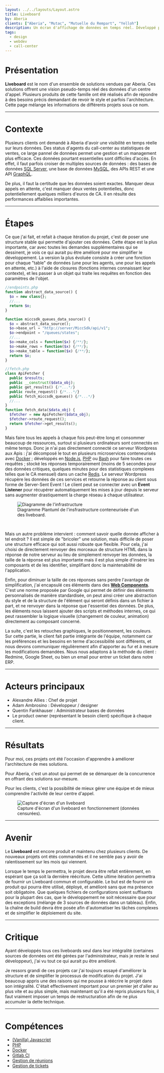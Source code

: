 ```yaml
---
layout: ../../layouts/Layout.astro
title: Liveboard
by: Aberia
clients: ["Aberia", "Mutac", "Mutuelle du Rempart", "Yelloh"]
description: Un écran d'affichage de données en temps réel. Développé plusieurs fois, personnalisé à chaque client.
tags:
  - design
  - webdev
  - call-center
---
```


# Présentation

**Liveboard** est le nom d'un ensemble de solutions vendues par Aberia. Ces solutions offrent une vision pseudo-temps réel des données d'un centre d'appel. Plusieurs produits de cette famille ont été réalisés afin de répondre à des besoins précis demandant de revoir le style et parfois l'architecture. Cette page mélange les informations de différents projets sous ce nom.

<hr>

# Contexte

Plusieurs clients ont demandé à Aberia d'avoir une visibilité en temps réelle sur leurs données. Des status d'agents du call-center au statistiques de ventes, ce large pannel de données permet une gestion et un management plus efficace. Ces données pourtant essentielles sont difficiles d'accès. En effet, il faut parfois croiser de multiples sources de données : des bases de données [SQL Server](https://www.microsoft.com/en-us/sql-server), une base de données [MySQL](https://www.mysql.com), des APIs REST et une API [GraphQL](https://graphql.org).

De plus, il faut la certitude que les données soient exactes. Manquer deux appels en attente, c'est manquer deux ventes potentielles, donc potentiellement quelques milliers d'euros de CA. Il en résulte des performances affaiblies importantes.

<hr>

# Étapes

Ce que j'ai fait, et refait à chaque itération du projet, c'est de poser une structure stable qui permette d'ajouter ces données. Cette étape est la plus importante, car avec toutes les demandes supplémentaires qui se dessinent, je vois ce qui aurait pu être amélioré pour me simplifier le développement. La version la plus évoluée consiste à créer une fonction pour chaque "table" de données (une pour les agents, une pour les appels en attente, etc.) à l'aide de closures (fonctions internes connaissant leur contexte), et les passer à un objet qui traite les requêtes en fonction des paramètres de l'objet.

```php
//endpoints.php
function abstract_data_source() {
  $o = new class{};
  //...
  return $o;
}

function miccsdk_queues_data_source() {
  $o = abstract_data_source();
  $o->base_url = "http://server/MiccSdk/api/v1";
  $o->endpoint = "/queues/states";
  //...
  $o->make_cols = function($x) {/**/};
  $o->make_rows = function($x) {/**/};
  $o->make_table = function($x) {/**/};
  return $o;
}

//fetch.php
class ApiFetcher {
  public $results;
  public __construct($data_obj);
  public get_results() {/*...*/}
  public route_request() {/*...*/}
  public fetch_miccsdk_queues() {/*...*/}
  //...
}
function fetch_data($data_obj) {
  $fetcher = new ApiFetcher($data_obj);
  $fetcher->route_request();
  return $fetcher->get_results();
}
```

Mais faire tous les appels à chaque fois peut-être long et consommer beaucoup de ressources, surtout si plusieurs ordinateurs sont connectés en même temps. Donc je n'ai pas directement connecté ce serveur Wordpress aux Apis : j'ai décomposé le tout en plusieurs microservices conteneurisés avec [Docker](https://www.docker.com) ; développés en [Node.js](https://nodejs.org), [PHP](https://www.php.net) ou [Bash](https://www.gnu.org/software/bash/) pour faire toutes ces requêtes ; stocké les réponses temporairement (moins de 5 secondes pour des données critiques, quelques minutes pour des statistiques complexes telles que le CA mensuel) dans un cache [Redis](https://redis.io). Le serveur Wordpress récupère les données de ces services et retourne la réponse au client sous forme de Server-Sent Event ! Le client peut se connecter avec un **Event Listener** pour récupérer automatiquement les mises à jour depuis le serveur sans augmenter drastiquement la charge réseau à chaque utilisateur.

<figure>
  <img src="https://adam-ambrosino.tk/assets/liveboard-structure.svg" alt="Diagramme de l'infrastructure">
  <figcaption>Diagramme Plantuml de l'insfrastructure conteneurisée d'un des liveboard.</figcaption>
</figure>

<br>

Mais un autre problème intervient : comment savoir quelle donnée afficher à tel endroit ? Il est simple de "bricoler" une solution, mais difficile de poser une structure efficace qui soit aussi robuste que flexible. Pour cela, j'ai choisi de directement renvoyer des morceaux de structure HTML dans la réponse de notre serveur au lieu de simplement renvoyer les données, la taille de la réponse est plus importante mais il est plus simple d'insérer les composants et de les identifier, simplifiant donc la maintenabilité de l'application.

Enfin, pour diminuer la taille de ces réponses sans perdre l'avantage de simplification, j'ai encapsulé ces éléments dans des [**Web Components**](https://webcomponents.org). C'est une norme proposée par Google qui permet de définir des éléments personnalisés de manière standardisée, on peut ainsi créer une abstraction du style et de la structure de l'élément qui seront définis dans un fichier à part, et ne renvoyer dans la réponse que l'essentiel des données. De plus, les éléments nous laissent ajouter des scripts et méthodes internes, ce qui peut rassembler la logique visuelle (changement de couleur, animation) directement au composant concerné.

La suite, c'est les retouches graphiques, le positionnement, les couleurs. Sur cette partie, le client fait partie intégrante de l'équipe, notamment car les préférences et les besoins en terme d'accessibilité sont différents, et nous devons communiquer régulièrement afin d'apporter au fur et à mesure les modifications demandées. Nous nous adaptons à la méthode du client : Redmine, Google Sheet, ou bien un email pour entrer un ticket dans notre ERP.

<hr>

# Acteurs principaux

- Alexandre Allies : Chef de projet
- Adam Ambrosino : Développeur / designer
- Quentin Fankhauser : Administrateur bases de données
- Le product owner (représentant le besoin client) spécifique à chaque client.

<hr>

# Résultats

Pour moi, ces projets ont été l'occasion d'apprendre à améliorer l'architecture de mes solutions.

Pour Aberia, c'est un atout qui permet de se démarquer de la concurrence en offrant des solutions sur-mesure.

Pour les clients, c'est la possibilité de mieux gérer une équipe et de mieux comprendre l'activité de leur centre d'appel.

<figure>
  <img src="https://adam-ambrosino.tk/assets/liveboard-preview.png" alt="Capture d'écran d'un liveboard">
  <figcaption>Capture d'écran d'un liveboard en fonctionnement (données censurées).</figcaption>
</figure>

<hr>

# Avenir

Le **Liveboard** est encore produit et maintenu chez plusieurs clients. De nouveaux projets ont étés commandés et il ne semble pas y avoir de ralentissement sur les mois qui viennent.

Lorsque le temps le permettra, le projet devra être refait entièrement, en espérant que ça soit la dernière réécriture. Cette ultime itération permettra de fournir un Liveboard commun et configurable. Le but est de fournir un produit qui pourra être utilisé, déployé, et amélioré sans que ma présence soit obligatoire. Que quelques fichiers de configurations soient suffisants pour la plupart des cas, que le développement ne soit nécessaire que pour des exceptions (mélange de 3 sources de données dans un tableau). Enfin, la chaîne de build devra être posée afin d'automatiser les tâches complexes et de simplifier le déploiement du site.

<hr>

# Critique

Ayant développés tous ces liveboards seul dans leur intégralité (certaines sources de données ont été gérées par l'administrateur, mais je reste le seul développeur), j'ai vu tout ce qui aurait pu être amélioré.

Je ressors grandi de ces projets car j'ai toujours essayé d'améliorer la structure et de simplifier le processus de modification du projet. J'ai beaucoup appris une des raisons qui me pousse à réécrire le projet dans son intégralité. C'était effectivement important pour un premier jet d'aller au plus vite et au plus simple, mais maintenant qu'il a été repris plusieurs fois, il faut vraiment imposer un temps de restructuration afin de ne plus accumuler la dette technique.

<hr>

# Compétences

- [(Vanilla) Javascript](https://adam-ambrosino.tk/skill/javascript)
- [PHP](https://adam-ambrosino.tk/skill/php)
- [Docker](https://adam-ambrosino.tk/skill/docker)
- [Gitlab CI](https://adam-ambrosino.tk/skill/gitlab-ci)
- [Gestion de réunions](https://adam-ambrosino.tk/skill/meetings)
- [Gestion de tickets](https://adam-ambrosino.tk/skill/tickets)

